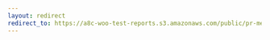 ```yaml
---
layout: redirect
redirect_to: https://a8c-woo-test-reports.s3.amazonaws.com/public/pr-merge/44004/api/index.html
---
```

